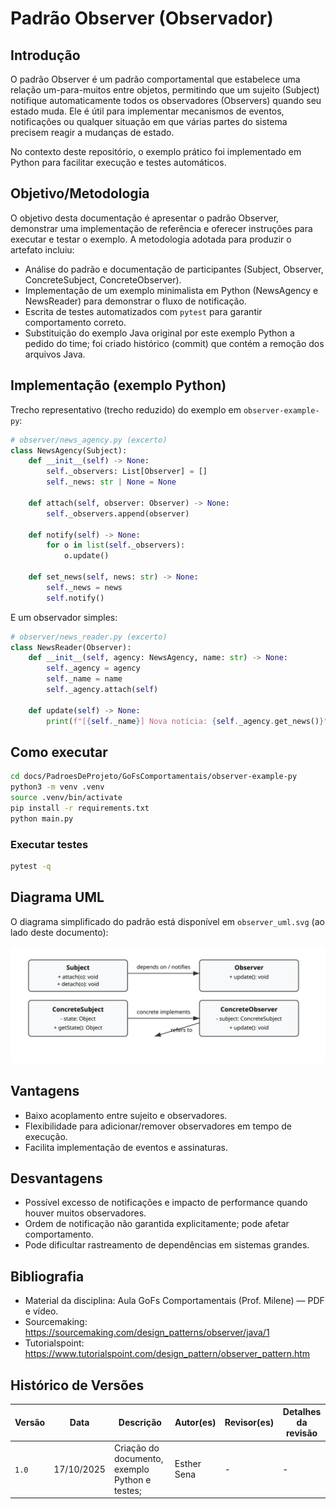
# Padrão Observer (Observador)

## Introdução

O padrão Observer é um padrão comportamental que estabelece uma relação um-para-muitos entre objetos, permitindo que um sujeito (Subject) notifique automaticamente todos os observadores (Observers) quando seu estado muda. Ele é útil para implementar mecanismos de eventos, notificações ou qualquer situação em que várias partes do sistema precisem reagir a mudanças de estado.

No contexto deste repositório, o exemplo prático foi implementado em Python para facilitar execução e testes automáticos.

## Objetivo/Metodologia

O objetivo desta documentação é apresentar o padrão Observer, demonstrar uma implementação de referência e oferecer instruções para executar e testar o exemplo. A metodologia adotada para produzir o artefato incluiu:

- Análise do padrão e documentação de participantes (Subject, Observer, ConcreteSubject, ConcreteObserver).
- Implementação de um exemplo minimalista em Python (NewsAgency e NewsReader) para demonstrar o fluxo de notificação.
- Escrita de testes automatizados com `pytest` para garantir comportamento correto.
- Substituição do exemplo Java original por este exemplo Python a pedido do time; foi criado histórico (commit) que contém a remoção dos arquivos Java.

## Implementação (exemplo Python)

Trecho representativo (trecho reduzido) do exemplo em `observer-example-py`:

```python
# observer/news_agency.py (excerto)
class NewsAgency(Subject):
	def __init__(self) -> None:
		self._observers: List[Observer] = []
		self._news: str | None = None

	def attach(self, observer: Observer) -> None:
		self._observers.append(observer)

	def notify(self) -> None:
		for o in list(self._observers):
			o.update()

	def set_news(self, news: str) -> None:
		self._news = news
		self.notify()
```

E um observador simples:

```python
# observer/news_reader.py (excerto)
class NewsReader(Observer):
	def __init__(self, agency: NewsAgency, name: str) -> None:
		self._agency = agency
		self._name = name
		self._agency.attach(self)

	def update(self) -> None:
		print(f"[{self._name}] Nova notícia: {self._agency.get_news()}")
```

## Como executar

```bash
cd docs/PadroesDeProjeto/GoFsComportamentais/observer-example-py
python3 -m venv .venv
source .venv/bin/activate
pip install -r requirements.txt
python main.py
```

### Executar testes

```bash
pytest -q
```

## Diagrama UML

O diagrama simplificado do padrão está disponível em `observer_uml.svg` (ao lado deste documento):

![Observer UML](observer_uml.svg)

## Vantagens

- Baixo acoplamento entre sujeito e observadores.
- Flexibilidade para adicionar/remover observadores em tempo de execução.
- Facilita implementação de eventos e assinaturas.

## Desvantagens

- Possível excesso de notificações e impacto de performance quando houver muitos observadores.
- Ordem de notificação não garantida explicitamente; pode afetar comportamento.
- Pode dificultar rastreamento de dependências em sistemas grandes.

## Bibliografia

- Material da disciplina: Aula GoFs Comportamentais (Prof. Milene) — PDF e vídeo.
- Sourcemaking: https://sourcemaking.com/design_patterns/observer/java/1
- Tutorialspoint: https://www.tutorialspoint.com/design_pattern/observer_pattern.htm

## Histórico de Versões

| Versão |     Data    | Descrição   | Autor(es) | Revisor(es) | Detalhes da revisão |
| ------ | ----------- | ----------- | --------- | ----------- | --------------------|
| `1.0`  | 17/10/2025  | Criação do documento, exemplo Python e testes; | Esther Sena | - | - |



